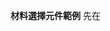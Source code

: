 **材料選擇元件範例**
先在<script>區域引入該元件並定義
```C#
<script>
//引入材料選擇視窗模塊
import MaterialInput from '@/components/Util/MaterialInput.vue';
export default {
  //名稱
  name: "XXXXX",
  components: {
    //定義材料選擇視窗模塊
    MaterialInput,
  },
};
</script>
```
___
- v-model -> 預設綁定的變數(起)
- :end.sync -> 綁定迄的變數(選填)
- required -> 輸入驗證(選填)
___
```html
<!-- 材料編號 -->
<div class="input-group">
  <div class="form-group me-3 mb-4">
    <label class="form-label">材料編號</label>
    <MaterialInput
      v-model="formInput.CustomValue_1"
      :end.sync="formInput.CustomValue_2"
      required
    />
  </div>
</div>
```
___
常用樣式

![image](https://github.com/e871223eeee/workModular/assets/58674364/64851b8f-1d99-481d-95e5-6dd934b5e05c)

html部分
```html
<!-- 材料編號 -->
<div class="input-group">
  <div class="form-group me-3 mb-4">
    <label class="form-label">材料編號</label>
    <label class="form-label text-muted ms-1">(空白表全部)</label>
    <MaterialInput
      v-model="formInput.materialCodeStart"
      :end.sync="formInput.materialCodeEnd"
    />
  </div>
</div>
```
script部分
```html
<script>
//引入材料選擇視窗模塊
import MaterialInput from '@/components/Util/MaterialInput.vue';
export default {
  //名稱
  components: {
    //定義材料選擇視窗模塊
    MaterialInput,
  },
  //資料
  data() {
    return {
      //資料(該畫面輸入資料或是要顯示的資料)
      formInput: {
        //材料編號(起)
        materialCodeStart: '',
        //材料編號(迄)
        materialCodeEnd: '',
      },
  },
};
</script>
```

